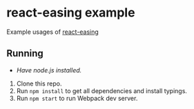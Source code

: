 # react-easing example

Example usages of [react-easing](https://www.npmjs.com/package/react-easing)

## Running

 - *Have node.js installed.*


 1. Clone this repo.
 2. Run `npm install` to get all dependencies and install typings.
 3. Run `npm start` to run Webpack dev server.
